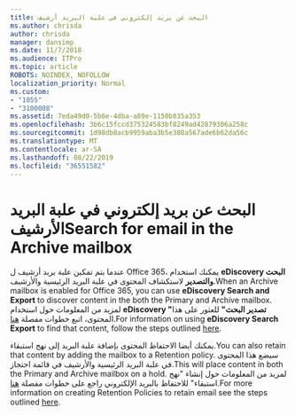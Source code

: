 ```yaml
---
title: البحث عن بريد إلكتروني في علبة البريد أرشيف
ms.author: chrisda
author: chrisda
manager: dansimp
ms.date: 11/7/2018
ms.audience: ITPro
ms.topic: article
ROBOTS: NOINDEX, NOFOLLOW
localization_priority: Normal
ms.custom:
- "1055"
- "3100008"
ms.assetid: 7eda49d0-5b6e-4dba-a89e-1150b835a353
ms.openlocfilehash: 3b6c15fccd375324583bf8249ad42879306a258c
ms.sourcegitcommit: 1d98db8acb9959aba3b5e308a567ade6b62da56c
ms.translationtype: MT
ms.contentlocale: ar-SA
ms.lasthandoff: 08/22/2019
ms.locfileid: "36551582"
---
```

# <a name="search-for-email-in-the-archive-mailbox"></a><span data-ttu-id="baf17-102">البحث عن بريد إلكتروني في علبة البريد الأرشيف</span><span class="sxs-lookup"><span data-stu-id="baf17-102">Search for email in the Archive mailbox</span></span>

<span data-ttu-id="baf17-103">عندما يتم تمكين علبة بريد أرشيف ل Office 365، يمكنك استخدام **eDiscovery البحث والتصدير** لاستكشاف المحتوى في علبة البريد الرئيسية والأرشيف.</span><span class="sxs-lookup"><span data-stu-id="baf17-103">When an Archive mailbox is enabled for Office 365, you can use **eDiscovery Search and Export** to discover content in the both the Primary and Archive mailbox.</span></span> <span data-ttu-id="baf17-104">لمزيد من المعلومات حول استخدام **eDiscovery "تصدير البحث"** للعثور على هذا المحتوى، اتبع خطوات مفصلة [هنا](https://docs.microsoft.com/office365/securitycompliance/export-search-results).</span><span class="sxs-lookup"><span data-stu-id="baf17-104">For information on using **eDiscovery Search Export** to find that content, follow the steps outlined [here](https://docs.microsoft.com/office365/securitycompliance/export-search-results).</span></span>
  
<span data-ttu-id="baf17-105">يمكنك أيضا الاحتفاظ المحتوى بإضافة علبة البريد إلى نهج استبقاء.</span><span class="sxs-lookup"><span data-stu-id="baf17-105">You can also retain that content by adding the mailbox to a Retention policy.</span></span> <span data-ttu-id="baf17-106">سيضع هذا المحتوى في علبة البريد الرئيسية والأرشيف في قائمة احتجاز.</span><span class="sxs-lookup"><span data-stu-id="baf17-106">This will place content in both the Primary and Archive mailbox on a hold.</span></span> <span data-ttu-id="baf17-107">لمزيد من المعلومات حول إنشاء "نهج استبقاء" للاحتفاظ بالبريد الإلكتروني راجع على خطوات مفصلة [هنا](https://docs.microsoft.com/Office365/securitycompliance/retention-policies).</span><span class="sxs-lookup"><span data-stu-id="baf17-107">For more information on creating Retention Policies to retain email see the steps outlined [here](https://docs.microsoft.com/Office365/securitycompliance/retention-policies).</span></span>
  